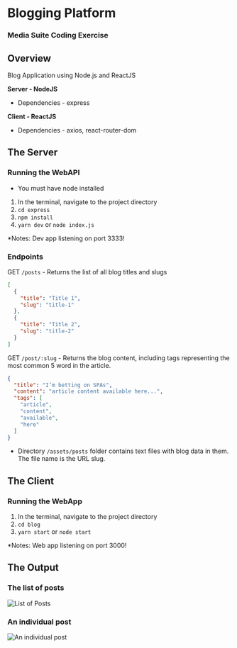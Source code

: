 # Blogging Platform
### Media Suite Coding Exercise

## Overview
Blog Application using Node.js and ReactJS

**Server - NodeJS** 
* Dependencies - express

**Client - ReactJS** 
* Dependencies - axios, react-router-dom

## The Server

### Running the WebAPI
* You must have node installed

1. In the terminal, navigate to the project directory
2. `cd express`
2. `npm install`
3. `yarn dev` or `node index.js`

*Notes: Dev app listening on port 3333!

### Endpoints

GET `/posts` - Returns the list of all blog titles and slugs

```json
[
  {
    "title": "Title 1",
    "slug": "title-1"
  },
  {
    "title": "Title 2",
    "slug": "title-2"
  }
]
```

GET `/post/:slug` - Returns the blog content, including tags representing the most common 5 word in the article.

```json
{
  "title": "I’m betting on SPAs",
  "content": "article content available here...",
  "tags": [
    "article",
    "content",
    "available",
    "here"
  ]
}
```

* Directory
 `/assets/posts` folder contains text files with blog data in them.  The file name is the URL slug.


## The Client

### Running the WebApp

1. In the terminal, navigate to the project directory
2. `cd blog`
2. `yarn start` or `node start`

*Notes: Web app listening on port 3000!


## The Output

### The list of posts
![List of Posts](./posts.png)

### An individual post
![An individual post](./post.png) 